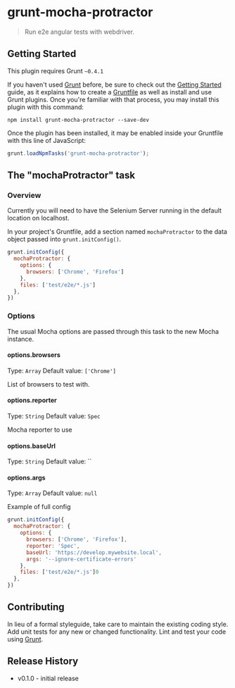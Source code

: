 # grunt-mocha-protractor

> Run e2e angular tests with webdriver.

## Getting Started

This plugin requires Grunt `~0.4.1`

If you haven't used [Grunt](http://gruntjs.com/) before, be sure to check out the [Getting Started](http://gruntjs.com/getting-started) guide, as it explains how to create a [Gruntfile](http://gruntjs.com/sample-gruntfile) as well as install and use Grunt plugins. Once you're familiar with that process, you may install this plugin with this command:

```shell
npm install grunt-mocha-protractor --save-dev
```

Once the plugin has been installed, it may be enabled inside your Gruntfile with this line of JavaScript:

```js
grunt.loadNpmTasks('grunt-mocha-protractor');
```

## The "mochaProtractor" task

### Overview

Currently you will need to have the Selenium Server running in the default location on localhost.

In your project's Gruntfile, add a section named `mochaProtractor` to the data object passed into `grunt.initConfig()`.

```js
grunt.initConfig({
  mochaProtractor: {
    options: {
      browsers: ['Chrome', 'Firefox']
    },
    files: ['test/e2e/*.js']
  },
})
```

### Options

The usual Mocha options are passed through this task to the new Mocha instance.

#### options.browsers

Type: `Array`
Default value: `['Chrome']`

List of browsers to test with.

#### options.reporter

Type: `String`
Default value: `Spec`

Mocha reporter to use

#### options.baseUrl

Type: `String`
Default value: ``

#### options.args

Type: `Array`
Default value: `null`

Example of full config

```js
grunt.initConfig({
  mochaProtractor: {
    options: {
      browsers: ['Chrome', 'Firefox'],
      reporter: 'Spec',
      baseUrl: 'https://develop.mywebsite.local',
      args: '--ignore-certificate-errors'
    },
    files: ['test/e2e/*.js']0
  },
})
```

## Contributing

In lieu of a formal styleguide, take care to maintain the existing coding style. Add unit tests for any new or changed functionality. Lint and test your code using [Grunt](http://gruntjs.com/).

## Release History

* v0.1.0 - initial release
